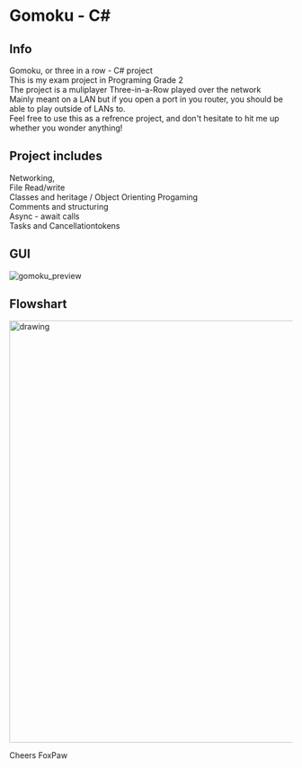 # Gomoku - C#

## Info
Gomoku, or three in a row - C# project\
This is my exam project in Programing Grade 2\
The project is a muliplayer Three-in-a-Row played over the network\
Mainly meant on a LAN but if you open a port in you router, you should be able to play outside of LANs to.\
Feel free to use this as a refrence project, and don't hesitate to hit me up whether you wonder anything!


## Project includes
Networking,\
File Read/write\
Classes and heritage / Object Orienting Progaming\
Comments and structuring\
Async - await calls\
Tasks and Cancellationtokens

## GUI
![gomoku_preview](https://user-images.githubusercontent.com/63596133/189150616-33927019-9464-4985-9914-786f437ea4cf.png)

## Flowshart
<img src="https://user-images.githubusercontent.com/63596133/118037710-7e335580-b36e-11eb-9815-f320287bff15.png" alt="drawing" height="750vh"/>

[//]: # (This may be the most platform independent comment; Me from future, why did I even write this?)

Cheers FoxPaw
